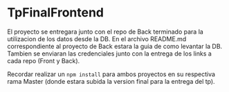 # TpFinalFrontend

El proyecto se entregara junto con el repo de Back terminado para la utilizacion de los datos desde la DB. En el archivo README.md correspondiente al proyecto de Back estara la guia de como levantar la DB.
Tambien se enviaran las credenciales junto con la entrega de los links a cada repo (Front y Back).

Recordar realizar un `npm install` para ambos proyectos en su respectiva rama Master (donde estara subida la version final para la entrega del tp).